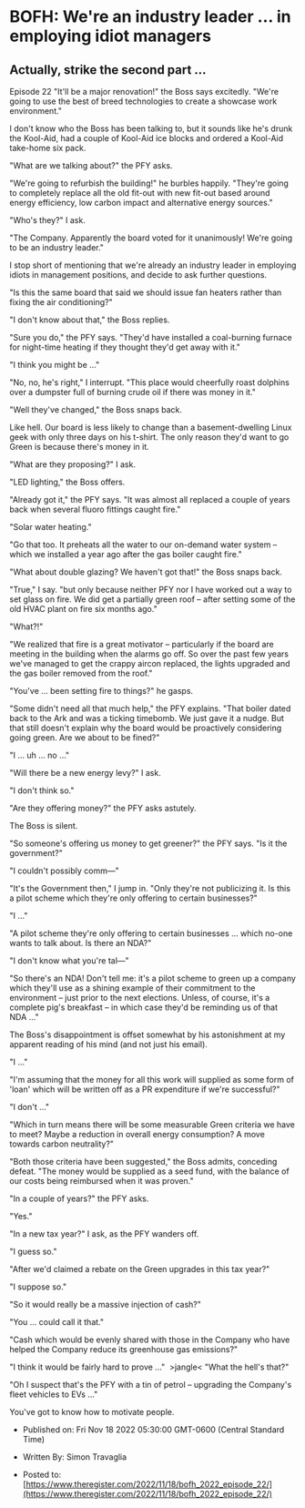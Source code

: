 # BOFH: We're an industry leader … in employing idiot managers

## Actually, strike the second part …

Episode 22  "It'll be a major renovation!" the Boss says excitedly. "We're going to use the best of breed technologies to create a showcase work environment."

I don't know who the Boss has been talking to, but it sounds like he's drunk the Kool-Aid, had a couple of Kool-Aid ice blocks and ordered a Kool-Aid take-home six pack.

"What are we talking about?" the PFY asks.

"We're going to refurbish the building!" he burbles happily. "They're going to completely replace all the old fit-out with new fit-out based around energy efficiency, low carbon impact and alternative energy sources."

"Who's they?" I ask.

"The Company. Apparently the board voted for it unanimously! We're going to be an industry leader."

I stop short of mentioning that we're already an industry leader in employing idiots in management positions, and decide to ask further questions.

"Is this the same board that said we should issue fan heaters rather than fixing the air conditioning?"

"I don't know about that," the Boss replies.

"Sure you do," the PFY says. "They'd have installed a coal-burning furnace for night-time heating if they thought they'd get away with it."

"I think you might be …"

"No, no, he's right," I interrupt. "This place would cheerfully roast dolphins over a dumpster full of burning crude oil if there was money in it."

"Well they've changed," the Boss snaps back.

Like hell. Our board is less likely to change than a basement-dwelling Linux geek with only three days on his t-shirt. The only reason they'd want to go Green is because there's money in it.

"What are they proposing?" I ask.

"LED lighting," the Boss offers.

"Already got it," the PFY says. "It was almost all replaced a couple of years back when several fluoro fittings caught fire."

"Solar water heating."

"Go that too. It preheats all the water to our on-demand water system – which we installed a year ago after the gas boiler caught fire."

"What about double glazing? We haven't got that!" the Boss snaps back.

"True," I say. "but only because neither PFY nor I have worked out a way to set glass on fire. We did get a partially green roof – after setting some of the old HVAC plant on fire six months ago."

"What?!"

"We realized that fire is a great motivator – particularly if the board are meeting in the building when the alarms go off. So over the past few years we've managed to get the crappy aircon replaced, the lights upgraded and the gas boiler removed from the roof."

"You've … been setting fire to things?" he gasps.

"Some didn't need all that much help," the PFY explains. "That boiler dated back to the Ark and was a ticking timebomb. We just gave it a nudge. But that still doesn't explain why the board would be proactively considering going green. Are we about to be fined?"

"I … uh … no …"

"Will there be a new energy levy?" I ask.

"I don't think so."

"Are they offering money?" the PFY asks astutely.

The Boss is silent.

"So someone's offering us money to get greener?" the PFY says. "Is it the government?"

"I couldn't possibly comm—"

"It's the Government then," I jump in. "Only they're not publicizing it. Is this a pilot scheme which they're only offering to certain businesses?"

"I …"

"A pilot scheme they're only offering to certain businesses … which no-one wants to talk about. Is there an NDA?"

"I don't know what you're tal—"

"So there's an NDA! Don't tell me: it's a pilot scheme to green up a company which they'll use as a shining example of their commitment to the environment – just prior to the next elections. Unless, of course, it's a complete pig's breakfast – in which case they'd be reminding us of that NDA …"

The Boss's disappointment is offset somewhat by his astonishment at my apparent reading of his mind (and not just his email).

"I …"

"I'm assuming that the money for all this work will supplied as some form of 'loan' which will be written off as a PR expenditure if we're successful?"

"I don't …"

"Which in turn means there will be some measurable Green criteria we have to meet? Maybe a reduction in overall energy consumption? A move towards carbon neutrality?"

"Both those criteria have been suggested," the Boss admits, conceding defeat. "The money would be supplied as a seed fund, with the balance of our costs being reimbursed when it was proven."

"In a couple of years?" the PFY asks.

"Yes."

"In a new tax year?" I ask, as the PFY wanders off.

"I guess so."

"After we'd claimed a rebate on the Green upgrades in this tax year?"

"I suppose so."

"So it would really be a massive injection of cash?"

"You … could call it that."

"Cash which would be evenly shared with those in the Company who have helped the Company reduce its greenhouse gas emissions?"

"I think it would be fairly hard to prove …"  >jangle< "What the hell's that?"

"Oh I suspect that's the PFY with a tin of petrol – upgrading the Company's fleet vehicles to EVs …"

You've got to know how to motivate people. 



- Published on: Fri Nov 18 2022 05:30:00 GMT-0600 (Central Standard Time)

- Written By: Simon Travaglia

- Posted to: [https://www.theregister.com/2022/11/18/bofh_2022_episode_22/](https://www.theregister.com/2022/11/18/bofh_2022_episode_22/)